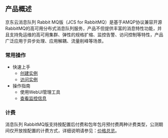 ## 产品概述
京东云消息队列 Rabbit MQ版（JCS for RabbitMQ）是基于AMQP协议兼容开源RabbitMQ的高可用分布式消息队列服务，产品不但提供丰富的消息特性功能，并且支持免运维的高可用集群、弹性的规格扩缩、监控告警、访问控制等特性，产品广泛应用于异步处理、应用解耦、流量削峰等场景。
### 常用操作
- 快速上手
	- [创建实例](../Getting-Started/Create-RabbitMQ.md)
	- [访问实例](../Getting-Started/Connect-RabbitMQ.md)
- 操作指南
	- 使用WebUI管理工具
	- [查看监控信息](../Operation-Guide/Monitoring.md)
### 计费
消息队列 RabbitMQ版支持按配置后付费和包年包月预付费两种计费类型，公测期间仅开放按配置的计费方式，详细说明请参见：[价格总览](../Pricing/Price-Overview.md)。

